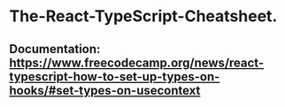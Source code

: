 # The-React-TypeScript-Cheatsheet.
## Documentation: https://www.freecodecamp.org/news/react-typescript-how-to-set-up-types-on-hooks/#set-types-on-usecontext
